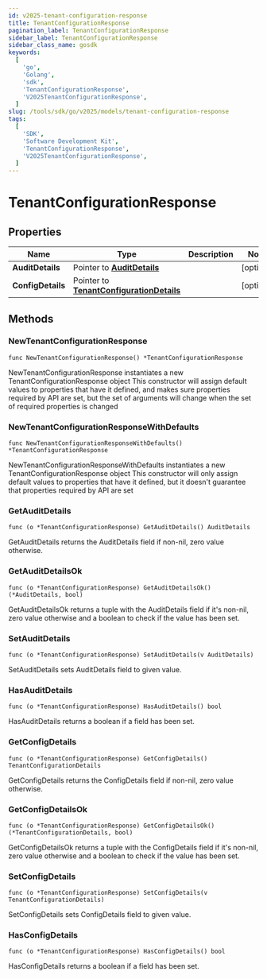```yaml
---
id: v2025-tenant-configuration-response
title: TenantConfigurationResponse
pagination_label: TenantConfigurationResponse
sidebar_label: TenantConfigurationResponse
sidebar_class_name: gosdk
keywords:
  [
    'go',
    'Golang',
    'sdk',
    'TenantConfigurationResponse',
    'V2025TenantConfigurationResponse',
  ]
slug: /tools/sdk/go/v2025/models/tenant-configuration-response
tags:
  [
    'SDK',
    'Software Development Kit',
    'TenantConfigurationResponse',
    'V2025TenantConfigurationResponse',
  ]
---
```


# TenantConfigurationResponse

## Properties

| Name | Type | Description | Notes |
| --- | --- | --- | --- |
| **AuditDetails** | Pointer to [**AuditDetails**](audit-details) |  | [optional] |
| **ConfigDetails** | Pointer to [**TenantConfigurationDetails**](tenant-configuration-details) |  | [optional] |

## Methods

### NewTenantConfigurationResponse

`func NewTenantConfigurationResponse() *TenantConfigurationResponse`

NewTenantConfigurationResponse instantiates a new TenantConfigurationResponse object This constructor will assign default values to properties that have it defined, and makes sure properties required by API are set, but the set of arguments will change when the set of required properties is changed

### NewTenantConfigurationResponseWithDefaults

`func NewTenantConfigurationResponseWithDefaults() *TenantConfigurationResponse`

NewTenantConfigurationResponseWithDefaults instantiates a new TenantConfigurationResponse object This constructor will only assign default values to properties that have it defined, but it doesn't guarantee that properties required by API are set

### GetAuditDetails

`func (o *TenantConfigurationResponse) GetAuditDetails() AuditDetails`

GetAuditDetails returns the AuditDetails field if non-nil, zero value otherwise.

### GetAuditDetailsOk

`func (o *TenantConfigurationResponse) GetAuditDetailsOk() (*AuditDetails, bool)`

GetAuditDetailsOk returns a tuple with the AuditDetails field if it's non-nil, zero value otherwise and a boolean to check if the value has been set.

### SetAuditDetails

`func (o *TenantConfigurationResponse) SetAuditDetails(v AuditDetails)`

SetAuditDetails sets AuditDetails field to given value.

### HasAuditDetails

`func (o *TenantConfigurationResponse) HasAuditDetails() bool`

HasAuditDetails returns a boolean if a field has been set.

### GetConfigDetails

`func (o *TenantConfigurationResponse) GetConfigDetails() TenantConfigurationDetails`

GetConfigDetails returns the ConfigDetails field if non-nil, zero value otherwise.

### GetConfigDetailsOk

`func (o *TenantConfigurationResponse) GetConfigDetailsOk() (*TenantConfigurationDetails, bool)`

GetConfigDetailsOk returns a tuple with the ConfigDetails field if it's non-nil, zero value otherwise and a boolean to check if the value has been set.

### SetConfigDetails

`func (o *TenantConfigurationResponse) SetConfigDetails(v TenantConfigurationDetails)`

SetConfigDetails sets ConfigDetails field to given value.

### HasConfigDetails

`func (o *TenantConfigurationResponse) HasConfigDetails() bool`

HasConfigDetails returns a boolean if a field has been set.

